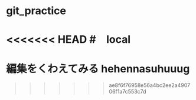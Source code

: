 # git_practice
<<<<<<< HEAD
#　local
=======
# 編集をくわえてみる hehennasuhuuug
>>>>>>> ae8f6f76958e56a4bc2ee2a490706f1a7c553c7d
